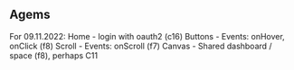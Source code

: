 Agems
------
For 09.11.2022:
Home - login with oauth2 (c16)
Buttons - Events: onHover, onClick (f8)
Scroll - Events: onScroll (f7)
Canvas - Shared dashboard / space (f8), perhaps С11

